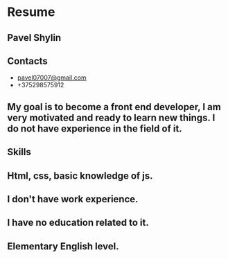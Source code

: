 # Resume
## Pavel Shylin
## Contacts
 + pavel07007@gmail.com
 + +375298575912
## My goal is to become a front end developer, I am very motivated and ready to learn new things. I do not have experience in the field of it.
## Skills
## Html, css, basic knowledge of js.
## I don't have work experience.
## I have no education related to it.
## Elementary English level.
